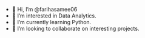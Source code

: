 - 👋 Hi, I’m @farihasamee06
- 👀 I’m interested in Data Analytics.
- 🌱 I’m currently learning Python.
- 💞️ I’m looking to collaborate on interesting projects.


<!---
farihasamee06/farihasamee06 is a ✨ special ✨ repository because its `README.md` (this file) appears on your GitHub profile.
You can click the Preview link to take a look at your changes.
--->
